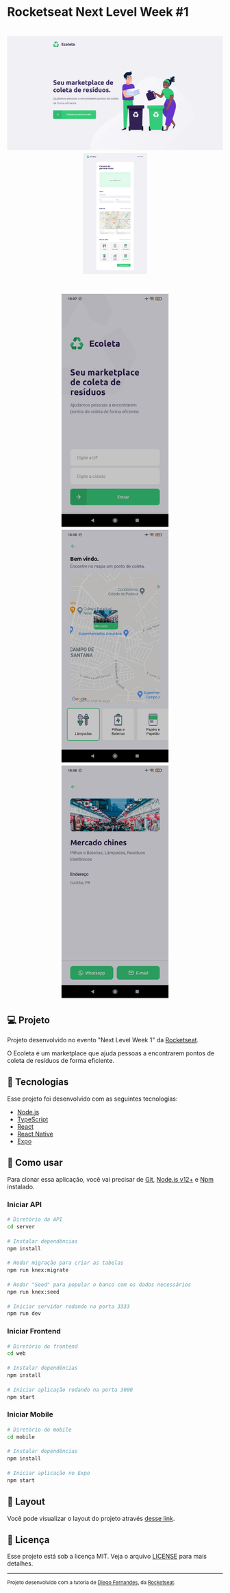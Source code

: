 # Rocketseat Next Level Week #1

<h1 align="center">
    <img alt="Web Home" title="/" src=".github/Web_Home.png" width="534px" />
    <img alt="Web Create Point" title="/create-point" src=".github/Web_CreatePoint.png" width="150px" />
</h1>

<h1 align="center">
    <img alt="Mobile Home" title="Home" src=".github/Mobile_Home.jpg" width="250px" />
    <img alt="Mobile Points" title="Points" src=".github/Mobile_Points.jpg" width="250px" />
    <img alt="Mobile Detail" title="Detail" src=".github/Mobile_Detail.jpg" width="250px" />
</h1>

## 💻 Projeto

Projeto desenvolvido no evento "Next Level Week 1" da [Rocketseat](https://rocketseat.com.br/).

O Ecoleta é um marketplace que ajuda pessoas a encontrarem pontos de coleta de resíduos de forma eficiente.

## :rocket: Tecnologias

Esse projeto foi desenvolvido com as seguintes tecnologias:

- [Node.js](https://nodejs.org/en/)
- [TypeScript](https://www.typescriptlang.org/)
- [React](https://pt-br.reactjs.org/)
- [React Native](https://reactnative.dev/)
- [Expo](https://expo.io/)

## 🔨 Como usar

Para clonar essa aplicação, você vai precisar de [Git](https://git-scm.com/), [Node.js v12+](https://nodejs.org/en/) e [Npm](https://www.npmjs.com) instalado.

### Iniciar API

```bash
# Diretório da API
cd server

# Instalar dependências
npm install

# Rodar migração para criar as tabelas
npm run knex:migrate

# Rodar "Seed" para popular o banco com os dados necessários
npm run knex:seed

# Iniciar servidor rodando na porta 3333
npm run dev
```

### Iniciar Frontend

```bash
# Diretório do frontend
cd web

# Instalar dependências
npm install

# Iniciar aplicação rodando na porta 3000
npm start
```

### Iniciar Mobile

```bash
# Diretório do mobile
cd mobile

# Instalar dependências
npm install

# Iniciar aplicação no Expo
npm start
```

## 🔖 Layout

Você pode visualizar o layout do projeto através [desse link](https://www.figma.com/file/9TlOcj6l7D05fZhU12xWT3/Ecoleta-Booster?node-id=0%3A1).

## :memo: Licença

Esse projeto está sob a licença MIT. Veja o arquivo [LICENSE](LICENSE.md) para mais detalhes.

---

<sup>Projeto desenvolvido com a tutoria de [Diego Fernandes](https://github.com/diego3g), da [Rocketseat](https://rocketseat.com.br/).</sup>
